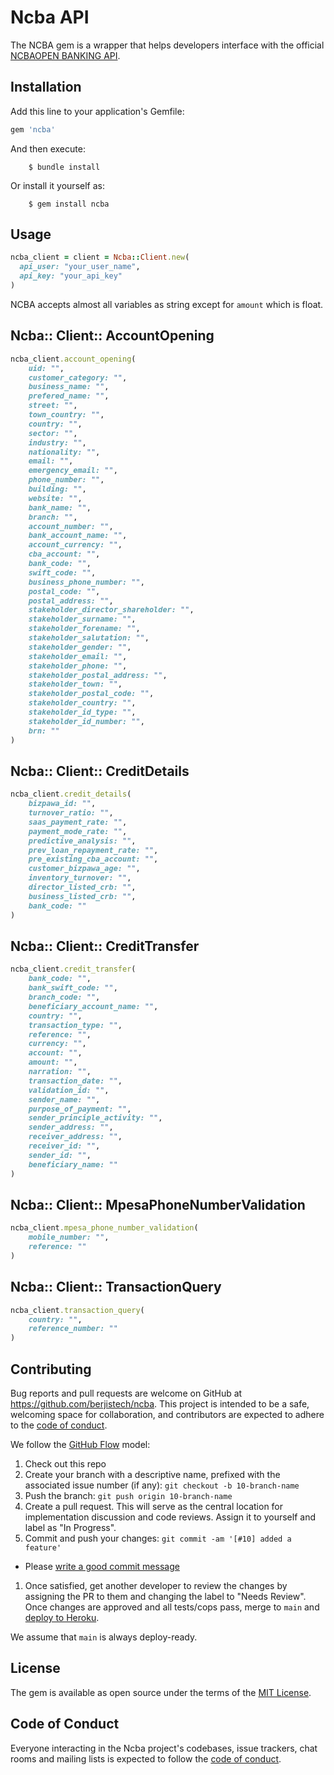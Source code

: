 # Ncba API

The NCBA gem is a wrapper that helps developers interface with the official [NCBAOPEN BANKING API](http://developers.cbagroup.com:4040/home). 

<!-- Welcome to your new gem! In this directory, you'll find the files you need to be able to package up your Ruby library into a gem. Put your Ruby code in the file `lib/ncba` . To experiment with that code, run `bin/console` for an interactive prompt. -->

## Installation

Add this line to your application's Gemfile:

```ruby
gem 'ncba'
```

And then execute:

```
    $ bundle install
```

Or install it yourself as:

```
    $ gem install ncba
```

## Usage

```ruby
ncba_client = client = Ncba::Client.new(
  api_user: "your_user_name",
  api_key: "your_api_key"
)
```

NCBA accepts almost all variables as string except for `amount` which is float.

## Ncba:: Client:: AccountOpening

```ruby
ncba_client.account_opening(
    uid: "",
    customer_category: "",
    business_name: "",
    prefered_name: "",
    street: "",
    town_country: "",
    country: "",
    sector: "",
    industry: "",
    nationality: "",
    email: "",
    emergency_email: "",
    phone_number: "",
    building: "",
    website: "",
    bank_name: "",
    branch: "",
    account_number: "",
    bank_account_name: "",
    account_currency: "",
    cba_account: "",
    bank_code: "",
    swift_code: "",
    business_phone_number: "",
    postal_code: "",
    postal_address: "",
    stakeholder_director_shareholder: "",
    stakeholder_surname: "",
    stakeholder_forename: "",
    stakeholder_salutation: "",
    stakeholder_gender: "",
    stakeholder_email: "",
    stakeholder_phone: "",
    stakeholder_postal_address: "",
    stakeholder_town: "",
    stakeholder_postal_code: "",
    stakeholder_country: "",
    stakeholder_id_type: "",
    stakeholder_id_number: "",
    brn: ""
)
```

## Ncba:: Client:: CreditDetails

```ruby
ncba_client.credit_details(
    bizpawa_id: "",
    turnover_ratio: "",
    saas_payment_rate: "",
    payment_mode_rate: "",
    predictive_analysis: "",
    prev_loan_repayment_rate: "",
    pre_existing_cba_account: "",
    customer_bizpawa_age: "",
    inventory_turnover: "",
    director_listed_crb: "",
    business_listed_crb: "",
    bank_code: ""
)
```

## Ncba:: Client:: CreditTransfer

```ruby
ncba_client.credit_transfer(
    bank_code: "",
    bank_swift_code: "",
    branch_code: "",
    beneficiary_account_name: "",
    country: "",
    transaction_type: "",
    reference: "",
    currency: "",
    account: "",
    amount: "",
    narration: "",
    transaction_date: "",
    validation_id: "",
    sender_name: "",
    purpose_of_payment: "",
    sender_principle_activity: "",
    sender_address: "",
    receiver_address: "",
    receiver_id: "",
    sender_id: "",
    beneficiary_name: ""
)
```

## Ncba:: Client:: MpesaPhoneNumberValidation

```ruby
ncba_client.mpesa_phone_number_validation(
    mobile_number: "",
    reference: ""
)
```

## Ncba:: Client:: TransactionQuery

```ruby
ncba_client.transaction_query(
    country: "",
    reference_number: ""
)
```

<!-- ## Development

After checking out the repo, run `bin/setup` to install dependencies. Then, run `rake spec` to run the tests. You can also run `bin/console` for an interactive prompt that will allow you to experiment.

To install this gem onto your local machine, run `bundle exec rake install` . To release a new version, update the version number in `version.rb` , and then run `bundle exec rake release` , which will create a git tag for the version, push git commits and the created tag, and push the `.gem` file to [rubygems.org](https://rubygems.org). -->

## Contributing

Bug reports and pull requests are welcome on GitHub at https://github.com/berjistech/ncba. This project is intended to be a safe, welcoming space for collaboration, and contributors are expected to adhere to the [code of conduct](https://github.com/berjistech/ncba/blob/main/CODE_OF_CONDUCT.md).

We follow the [GitHub Flow](https://guides.github.com/introduction/flow/index.html) model:

1. Check out this repo
1. Create your branch with a descriptive name, prefixed with the associated issue number (if any): `git checkout -b 10-branch-name`
1. Push the branch: `git push origin 10-branch-name`
1. Create a pull request. This will serve as the central location for implementation discussion and code reviews. Assign it to yourself and label as "In Progress".
1. Commit and push your changes: `git commit -am '[#10] added a feature'`
  + Please [write a good commit message](https://github.com/torvalds/subsurface/blob/f019f9453f93878f133cf9be1f480ce114ee2d1b/README#L87)
1. Once satisfied, get another developer to review the changes by assigning the PR to them and changing the label to "Needs Review". Once changes are approved and all tests/cops pass, merge to `main` and [deploy to Heroku](https://github.com/skyverge/shopstorm-app/wiki/Deploying%20to%20Heroku).

We assume that `main` is always deploy-ready.

## License

The gem is available as open source under the terms of the [MIT License](https://opensource.org/licenses/MIT).

## Code of Conduct

Everyone interacting in the Ncba project's codebases, issue trackers, chat rooms and mailing lists is expected to follow the [code of conduct](https://github.com/berjistech/ncba/blob/main/CODE_OF_CONDUCT.md).
